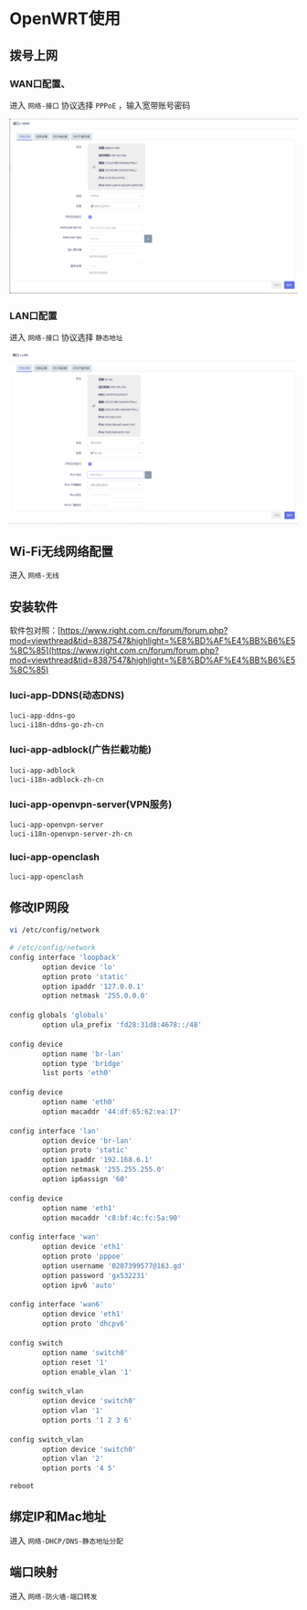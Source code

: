 # OpenWRT使用

## 拨号上网

### WAN口配置、

进入 `网络-接口`
协议选择 `PPPoE` ，输入宽带账号密码

![](WAN口配置.png)

### LAN口配置

进入 `网络-接口`
协议选择 `静态地址`

![](LAN口配置.png)

## Wi-Fi无线网络配置

进入 `网络-无线`



## 安装软件

软件包对照：[https://www.right.com.cn/forum/forum.php?mod=viewthread&tid=8387547&highlight=%E8%BD%AF%E4%BB%B6%E5%8C%85](https://www.right.com.cn/forum/forum.php?mod=viewthread&tid=8387547&highlight=%E8%BD%AF%E4%BB%B6%E5%8C%85)

### luci-app-DDNS(动态DNS)

```
luci-app-ddns-go
luci-i18n-ddns-go-zh-cn
```

### luci-app-adblock(广告拦截功能)
```
luci-app-adblock
luci-i18n-adblock-zh-cn
```

### luci-app-openvpn-server(VPN服务)
```
luci-app-openvpn-server
luci-i18n-openvpn-server-zh-cn
```

### luci-app-openclash
```
luci-app-openclash
```

## 修改IP网段

``` sh
vi /etc/config/network
```

``` sh
# /etc/config/network
config interface 'loopback'
        option device 'lo'
        option proto 'static'
        option ipaddr '127.0.0.1'
        option netmask '255.0.0.0'

config globals 'globals'
        option ula_prefix 'fd28:31d8:4678::/48'

config device
        option name 'br-lan'
        option type 'bridge'
        list ports 'eth0'

config device
        option name 'eth0'
        option macaddr '44:df:65:62:ea:17'

config interface 'lan'
        option device 'br-lan'
        option proto 'static'
        option ipaddr '192.168.6.1'
        option netmask '255.255.255.0'
        option ip6assign '60'

config device
        option name 'eth1'
        option macaddr 'c8:bf:4c:fc:5a:90'

config interface 'wan'
        option device 'eth1'
        option proto 'pppoe'
        option username '0207399577@163.gd'
        option password 'gx532231'
        option ipv6 'auto'

config interface 'wan6'
        option device 'eth1'
        option proto 'dhcpv6'

config switch
        option name 'switch0'
        option reset '1'
        option enable_vlan '1'

config switch_vlan
        option device 'switch0'
        option vlan '1'
        option ports '1 2 3 6'

config switch_vlan
        option device 'switch0'
        option vlan '2'
        option ports '4 5'
```

``` sh
reboot
```

## 绑定IP和Mac地址

进入 `网络-DHCP/DNS-静态地址分配`

## 端口映射

进入 `网络-防火墙-端口转发`